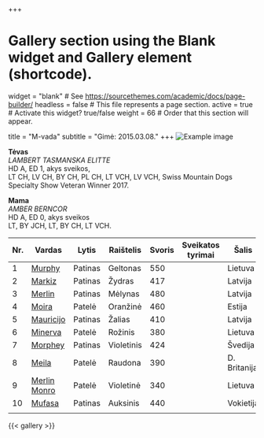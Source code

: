 +++
# Gallery section using the Blank widget and Gallery element (shortcode).
widget = "blank"  # See https://sourcethemes.com/academic/docs/page-builder/
headless = false  # This file represents a page section.
active = true  # Activate this widget? true/false
weight = 66  # Order that this section will appear.

title = "M-vada"
subtitle = "Gimė: 2015.03.08."
+++
![Example image](/img/DSC06882.JPG)



**Tėvas** 
<br/>
_LAMBERT TASMANSKA ELITTE_ 
<br/>
HD A, ED 1, akys sveikos, 
<br/>
LT CH, LV CH, BY CH, PL CH, LT VCH, LV VCH, Swiss Mountain Dogs Specialty Show Veteran Winner 2017.

**Mama** 
<br/>
_AMBER BERNCOR_ 
<br/>
HD A, ED 0, akys sveikos 
<br/>
LT, BY JCH, LT, BY CH, LT VCH.

| Nr. |    Vardas        | Lytis      |   Raištelis   | Svoris  | Sveikatos tyrimai | Šalis |
|---|----------|----|--------|----|---------|--------|
|1|[Murphy](#gallery-gallery-1)|Patinas|Geltonas|550||Lietuva|        
|2|[Markiz](#gallery-gallery-10)|Patinas|Žydras|417||Latvija|
|3|[Merlin](#gallery-gallery-2)|Patinas|Mėlynas|480||Latvija|        
|4|[Moira](#gallery-gallery-11)|Patelė|Oranžinė|460||Estija|
|5|[Mauricijo](#gallery-gallery-3)|Patinas|Žalias|410||Latvija|        
|6|[Minerva](#gallery-gallery-4)|Patelė|Rožinis| 380 ||Lietuva|
|7|[Morphey](#gallery-gallery-5)|Patinas|Violetinis|424||Švedija|
|8|[Meila](#gallery-gallery-6)|Patelė|Raudona|390||D. Britanija|        
|9|[Merlin Monro](#gallery-gallery-7)|Patelė|Violetinė|340||Lietuva|
|10|[Mufasa](#gallery-gallery-8)|Patinas|Auksinis|440||Vokietija|        
| |            |       |      |   

{{< gallery >}}
